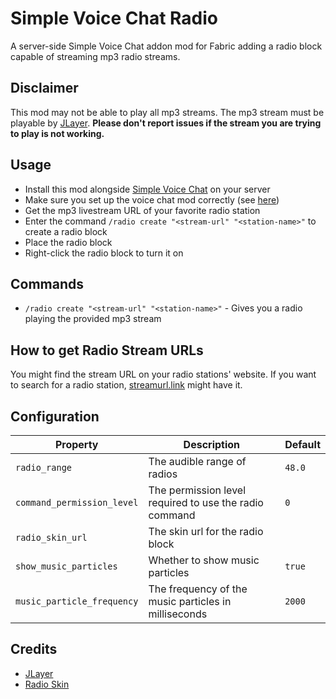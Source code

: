 # Simple Voice Chat Radio

A server-side Simple Voice Chat addon mod for Fabric adding a radio block capable of streaming mp3 radio streams.

## Disclaimer

This mod may not be able to play all mp3 streams.
The mp3 stream must be playable by [JLayer](https://web.archive.org/web/20210108055829/http://www.javazoom.net/javalayer/javalayer.html).
**Please don't report issues if the stream you are trying to play is not working.**

## Usage

- Install this mod alongside [Simple Voice Chat](https://modrinth.com/plugin/simple-voice-chat) on your server
- Make sure you set up the voice chat mod correctly (see [here](https://modrepo.de/minecraft/voicechat/wiki/server_setup))
- Get the mp3 livestream URL of your favorite radio station
- Enter the command `/radio create "<stream-url" "<station-name>"` to create a radio block
- Place the radio block
- Right-click the radio block to turn it on

## Commands

- `/radio create "<stream-url" "<station-name>"` - Gives you a radio playing the provided mp3 stream

## How to get Radio Stream URLs

You might find the stream URL on your radio stations' website.
If you want to search for a radio station, [streamurl.link](https://streamurl.link/) might have it.

## Configuration

| Property                   | Description                                            | Default |
|----------------------------|--------------------------------------------------------|---------|
| `radio_range`              | The audible range of radios                            | `48.0`  |
| `command_permission_level` | The permission level required to use the radio command | `0`     |
| `radio_skin_url`           | The skin url for the radio block                       |         |
| `show_music_particles`     | Whether to show music particles                        | `true`  |
| `music_particle_frequency` | The frequency of the music particles in milliseconds   | `2000`  |

## Credits

- [JLayer](https://web.archive.org/web/20210108055829/http://www.javazoom.net/javalayer/javalayer.html)
- [Radio Skin](https://minecraft-heads.com/custom-heads/decoration/215-radio)